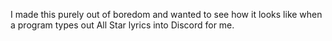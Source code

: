 I made this purely out of boredom and wanted to see how it looks like when a program types out All Star lyrics into Discord for me.